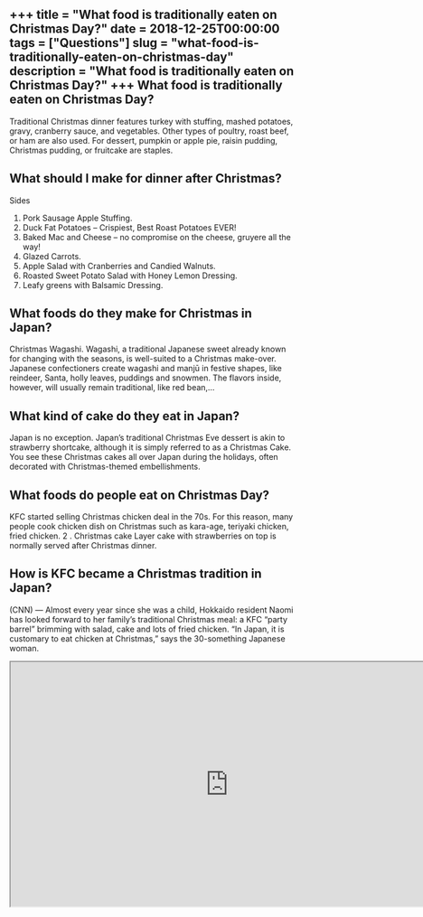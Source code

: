 +++
title = "What food is traditionally eaten on Christmas Day?"
date = 2018-12-25T00:00:00
tags = ["Questions"]
slug = "what-food-is-traditionally-eaten-on-christmas-day"
description = "What food is traditionally eaten on Christmas Day?"
+++
What food is traditionally eaten on Christmas Day?
--------------------------------------------------

Traditional Christmas dinner features turkey with stuffing, mashed potatoes, gravy, cranberry sauce, and vegetables. Other types of poultry, roast beef, or ham are also used. For dessert, pumpkin or apple pie, raisin pudding, Christmas pudding, or fruitcake are staples.

What should I make for dinner after Christmas?
----------------------------------------------

Sides

1. Pork Sausage Apple Stuffing.
2. Duck Fat Potatoes – Crispiest, Best Roast Potatoes EVER!
3. Baked Mac and Cheese – no compromise on the cheese, gruyere all the way!
4. Glazed Carrots.
5. Apple Salad with Cranberries and Candied Walnuts.
6. Roasted Sweet Potato Salad with Honey Lemon Dressing.
7. Leafy greens with Balsamic Dressing.

What foods do they make for Christmas in Japan?
-----------------------------------------------

Christmas Wagashi. Wagashi, a traditional Japanese sweet already known for changing with the seasons, is well-suited to a Christmas make-over. Japanese confectioners create wagashi and manjū in festive shapes, like reindeer, Santa, holly leaves, puddings and snowmen. The flavors inside, however, will usually remain traditional, like red bean,…

What kind of cake do they eat in Japan?
---------------------------------------

Japan is no exception. Japan’s traditional Christmas Eve dessert is akin to strawberry shortcake, although it is simply referred to as a Christmas Cake. You see these Christmas cakes all over Japan during the holidays, often decorated with Christmas-themed embellishments.

What foods do people eat on Christmas Day?
------------------------------------------

KFC started selling Christmas chicken deal in the 70s. For this reason, many people cook chicken dish on Christmas such as kara-age, teriyaki chicken, fried chicken. 2 . Christmas cake Layer cake with strawberries on top is normally served after Christmas dinner.

How is KFC became a Christmas tradition in Japan?
-------------------------------------------------

(CNN) — Almost every year since she was a child, Hokkaido resident Naomi has looked forward to her family’s traditional Christmas meal: a KFC “party barrel” brimming with salad, cake and lots of fried chicken. “In Japan, it is customary to eat chicken at Christmas,” says the 30-something Japanese woman.

<iframe allow="accelerometer; autoplay; clipboard-write; encrypted-media; gyroscope; picture-in-picture" allowfullscreen="" class="__youtube_prefs__  epyt-is-override  no-lazyload" data-no-lazy="1" data-origheight="433" data-origwidth="770" data-skipgform_ajax_framebjll="" height="433" id="_ytid_49840" loading="lazy" src="https://www.youtube.com/embed/EBKeYZV6SB0?enablejsapi=1&autoplay=0&cc_load_policy=0&cc_lang_pref=&iv_load_policy=1&loop=0&modestbranding=0&rel=1&fs=1&playsinline=0&autohide=2&theme=dark&color=red&controls=1&" title="YouTube player" width="770"></iframe>